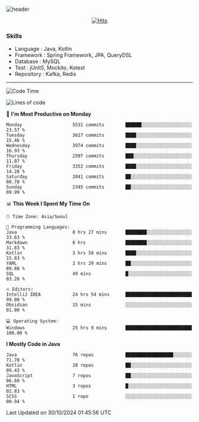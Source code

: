 <!-- Github Profile Readme로 프로필 꾸미기 : https://zzsza.github.io/development/2020/07/10/make-github-profile-readme/ -->

<!-- github theme -->
  <!-- 
    ![header](https://capsule-render.vercel.app/api?type=slice&color=e0f0e3&height=150&section=header&text=beasy&fontSize=45)
  -->
  ![header](https://capsule-render.vercel.app/api?type=soft&color=e0f0e3&height=150&section=header&text=Choi-YongSeok&fontSize=55&animation=twinkling)


<!-- hits count : https://hits.seeyoufarm.com/ -->
<div align=center>
    
  [![Hits](https://hits.seeyoufarm.com/api/count/incr/badge.svg?url=https%3A%2F%2Fgithub.com%2Fchoi-ys&count_bg=%2379C83D&title_bg=%23555555&icon=&icon_color=%23E7E7E7&title=hits&edge_flat=false)](https://hits.seeyoufarm.com)

</div>


<!-- Committed Top Lang -->
<div align=center>
</div>


### Skills
 - Language : Java, Kotlin
 - Framework : Spring Framework, JPA, QueryDSL
 - Database : MySQL
 - Test : jUnit5, Mockito, Kotest
 - Repository : Kafka, Redis

---

<!--START_SECTION:waka-->
![Code Time](http://img.shields.io/badge/Code%20Time-4%2C818%20hrs%2031%20mins-blue)

![Lines of code](https://img.shields.io/badge/From%20Hello%20World%20I%27ve%20Written-15.1%20million%20lines%20of%20code-blue)

📅 **I'm Most Productive on Monday** 

```text
Monday                   5531 commits        ██████░░░░░░░░░░░░░░░░░░░   23.57 % 
Tuesday                  3627 commits        ████░░░░░░░░░░░░░░░░░░░░░   15.46 % 
Wednesday                3974 commits        ████░░░░░░░░░░░░░░░░░░░░░   16.93 % 
Thursday                 2597 commits        ███░░░░░░░░░░░░░░░░░░░░░░   11.07 % 
Friday                   3352 commits        ████░░░░░░░░░░░░░░░░░░░░░   14.28 % 
Saturday                 2041 commits        ██░░░░░░░░░░░░░░░░░░░░░░░   08.70 % 
Sunday                   2345 commits        ██░░░░░░░░░░░░░░░░░░░░░░░   09.99 % 
```


📊 **This Week I Spent My Time On** 

```text
🕑︎ Time Zone: Asia/Seoul

💬 Programming Languages: 
Java                     8 hrs 27 mins       ████████░░░░░░░░░░░░░░░░░   33.63 % 
Markdown                 8 hrs               ████████░░░░░░░░░░░░░░░░░   31.83 % 
Kotlin                   3 hrs 58 mins       ████░░░░░░░░░░░░░░░░░░░░░   15.83 % 
YAML                     2 hrs 29 mins       ██░░░░░░░░░░░░░░░░░░░░░░░   09.88 % 
SQL                      49 mins             █░░░░░░░░░░░░░░░░░░░░░░░░   03.28 % 

🔥 Editors: 
IntelliJ IDEA            24 hrs 54 mins      █████████████████████████   99.00 % 
Obsidian                 15 mins             ░░░░░░░░░░░░░░░░░░░░░░░░░   01.00 % 

💻 Operating System: 
Windows                  25 hrs 9 mins       █████████████████████████   100.00 % 
```

**I Mostly Code in Java** 

```text
Java                     76 repos            ██████████████████░░░░░░░   71.70 % 
Kotlin                   10 repos            ██░░░░░░░░░░░░░░░░░░░░░░░   09.43 % 
JavaScript               7 repos             ██░░░░░░░░░░░░░░░░░░░░░░░   06.60 % 
HTML                     3 repos             █░░░░░░░░░░░░░░░░░░░░░░░░   02.83 % 
SCSS                     1 repo              ░░░░░░░░░░░░░░░░░░░░░░░░░   00.94 % 
```




 Last Updated on 30/10/2024 01:45:56 UTC
<!--END_SECTION:waka-->

<!-- 
![footer](https://capsule-render.vercel.app/api?section=footer&type=slice&color=e0f0e3)
-->

